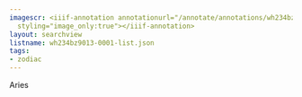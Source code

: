 ```yaml
---
imagescr: <iiif-annotation annotationurl="/annotate/annotations/wh234bz9013-0001-005.json"
  styling="image_only:true"></iiif-annotation>
layout: searchview
listname: wh234bz9013-0001-list.json
tags:
- zodiac
---
```

Aries